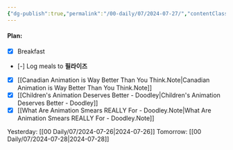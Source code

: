 ```yaml
---
{"dg-publish":true,"permalink":"/00-daily/07/2024-07-27/","contentClasses":"daily Saturday page-white","noteIcon":"","created":"2025-01-21T01:20:16.211+10:00","updated":"2025-01-21T15:25:26.429+10:00"}
---
```


#### Plan:
- [x] Breakfast
- [-] Log meals to **필라이즈**
- [x] [[Canadian Animation is Way Better Than You Think.Note\|Canadian Animation is Way Better Than You Think.Note]]
- [x] [[Children's Animation Deserves Better - Doodley\|Children's Animation Deserves Better - Doodley]]
- [x] [[What Are Animation Smears REALLY For - Doodley.Note\|What Are Animation Smears REALLY For - Doodley.Note]]

Yesterday: [[00 Daily/07/2024-07-26\|2024-07-26]]
Tomorrow: [[00 Daily/07/2024-07-28\|2024-07-28]]